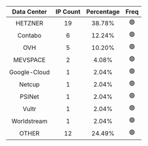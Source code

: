 | Data Center | IP Count | Percentage | Freq |
|:------------:|:--------:|:-----------:|:-----:|
| HETZNER | 19 | 38.78% | 🟢 |
| Contabo | 6 | 12.24% | 🟢 |
| OVH | 5 | 10.20% | 🟢 |
| MEVSPACE | 2 | 4.08% | 🟢 |
| Google-Cloud | 1 | 2.04% | 🟢 |
| Netcup | 1 | 2.04% | 🟢 |
| PSINet | 1 | 2.04% | 🟢 |
| Vultr | 1 | 2.04% | 🟢 |
| Worldstream | 1 | 2.04% | 🟢 |
| OTHER | 12 | 24.49% | 🟢 |